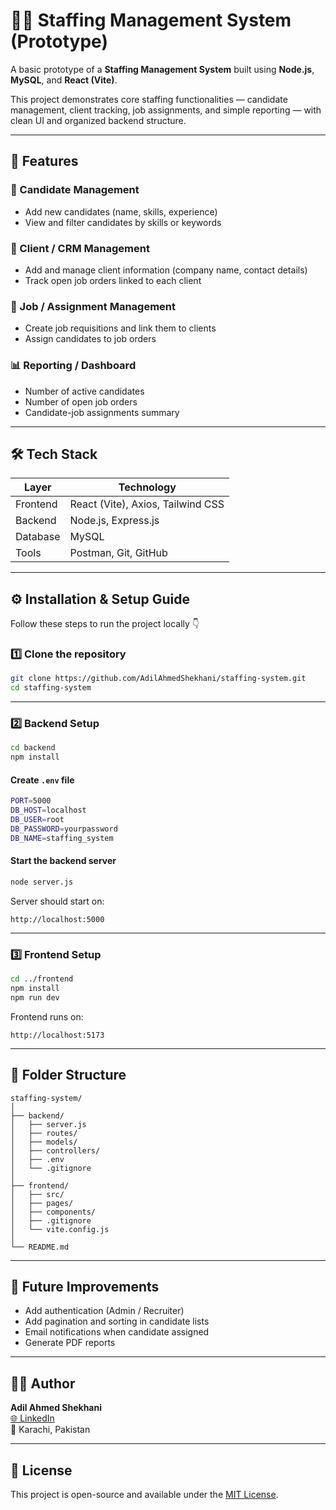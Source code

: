 # 🧑‍💼 Staffing Management System (Prototype)

A basic prototype of a **Staffing Management System** built using **Node.js**, **MySQL**, and **React (Vite)**.

This project demonstrates core staffing functionalities — candidate management, client tracking, job assignments, and simple reporting — with clean UI and organized backend structure.

---

## 🚀 Features

### 👤 Candidate Management
- Add new candidates (name, skills, experience)
- View and filter candidates by skills or keywords

### 🏢 Client / CRM Management
- Add and manage client information (company name, contact details)
- Track open job orders linked to each client

### 💼 Job / Assignment Management
- Create job requisitions and link them to clients
- Assign candidates to job orders

### 📊 Reporting / Dashboard
- Number of active candidates
- Number of open job orders
- Candidate-job assignments summary

---

## 🛠️ Tech Stack

| Layer | Technology |
|-------|-------------|
| Frontend | React (Vite), Axios, Tailwind CSS |
| Backend | Node.js, Express.js |
| Database | MySQL |
| Tools | Postman, Git, GitHub |

---

## ⚙️ Installation & Setup Guide

Follow these steps to run the project locally 👇

### 1️⃣ Clone the repository
```bash
git clone https://github.com/AdilAhmedShekhani/staffing-system.git
cd staffing-system
```

---

### 2️⃣ Backend Setup

```bash
cd backend
npm install
```

#### Create `.env` file
```bash
PORT=5000
DB_HOST=localhost
DB_USER=root
DB_PASSWORD=yourpassword
DB_NAME=staffing_system
```

#### Start the backend server
```bash
node server.js
```

Server should start on:
```
http://localhost:5000
```

---

### 3️⃣ Frontend Setup

```bash
cd ../frontend
npm install
npm run dev
```

Frontend runs on:
```
http://localhost:5173
```

---

## 🧩 Folder Structure

```
staffing-system/
│
├── backend/
│   ├── server.js
│   ├── routes/
│   ├── models/
│   ├── controllers/
│   ├── .env
│   └── .gitignore
│
├── frontend/
│   ├── src/
│   ├── pages/
│   ├── components/
│   ├── .gitignore
│   └── vite.config.js
│
└── README.md
```

---

## 🧠 Future Improvements
- Add authentication (Admin / Recruiter)
- Add pagination and sorting in candidate lists
- Email notifications when candidate assigned
- Generate PDF reports

---

## 👨‍💻 Author

**Adil Ahmed Shekhani**  
[🌐 LinkedIn](https://www.linkedin.com/in/adilahmedshekhani/)  
📍 Karachi, Pakistan

---

## 🪪 License
This project is open-source and available under the [MIT License](LICENSE).
